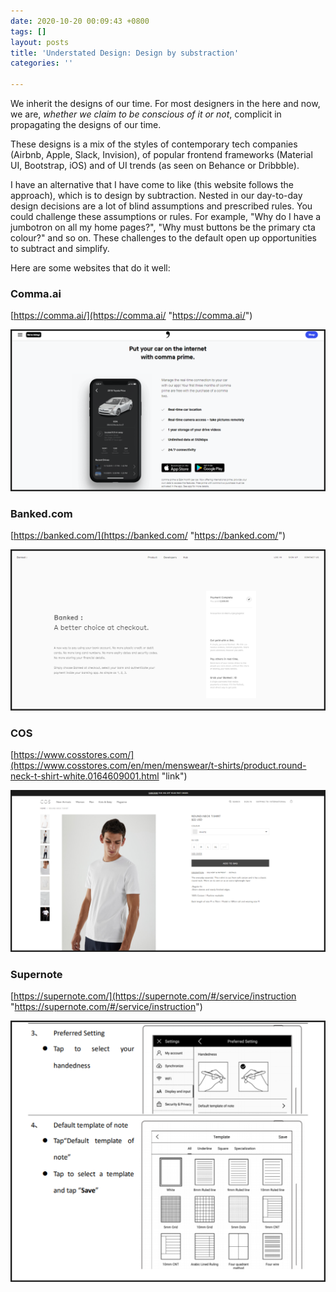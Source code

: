 ```yaml
---
date: 2020-10-20 00:09:43 +0800
tags: []
layout: posts
title: 'Understated Design: Design by substraction'
categories: ''

---
```

We inherit the designs of our time. For most designers in the here and now, we are, _whether we claim to be conscious of it or not_, complicit in propagating the designs of our time. 

These designs is a mix of the styles of contemporary tech companies (Airbnb, Apple, Slack, Invision), of popular frontend frameworks (Material UI, Bootstrap, iOS) and of UI trends (as seen on Behance or Dribbble).

I have an alternative that I have come to like (this website follows the approach), which is to design by subtraction. Nested in our day-to-day design decisions are a lot of blind assumptions and prescribed rules. You could challenge these assumptions or rules. For example, "Why do I have a jumbotron on all my home pages?", "Why must buttons be the primary cta colour?" and so on. These challenges to the default open up opportunities to subtract and simplify. 

Here are some websites that do it well:

### Comma.ai

[https://comma.ai/](https://comma.ai/ "https://comma.ai/")

![](/uploads/image-5.png)

### Banked.com

[https://banked.com/](https://banked.com/ "https://banked.com/")

![](/uploads/image-1.png)

### COS

[https://www.cosstores.com/](https://www.cosstores.com/en/men/menswear/t-shirts/product.round-neck-t-shirt-white.0164609001.html "link")

![](/uploads/image-3.png)

### Supernote

[https://supernote.com/](https://supernote.com/#/service/instruction "https://supernote.com/#/service/instruction")

![](/uploads/image-6.png)